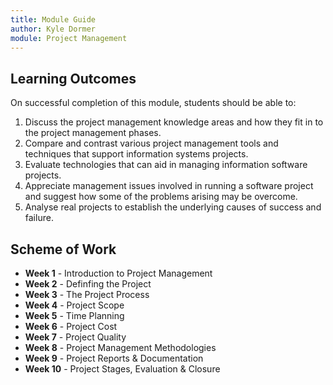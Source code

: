 ```yaml
---
title: Module Guide
author: Kyle Dormer
module: Project Management
---
```

## Learning Outcomes
On successful completion of this module, students should be able to:
1. Discuss the project management knowledge areas and how they fit in to the project management phases.
2. Compare and contrast various project management tools and techniques that support information systems projects.
3. Evaluate technologies that can aid in managing information software projects.
4. Appreciate management issues involved in running a software project and suggest how some of the problems arising may be overcome.
5. Analyse real projects to establish the underlying causes of success and failure.

## Scheme of Work
* **Week 1** - Introduction to Project Management
* **Week 2** - Definfing the Project
* **Week 3** - The Project Process
* **Week 4** - Project Scope
* **Week 5** - Time Planning
* **Week 6** - Project Cost
* **Week 7** - Project Quality
* **Week 8** - Project Management Methodologies
* **Week 9** - Project Reports & Documentation
* **Week 10** - Project Stages, Evaluation & Closure
